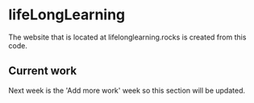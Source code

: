 # lifeLongLearning
The website that is located at lifelonglearning.rocks is created from this code.

## Current work
Next week is the 'Add more work' week so this section will be updated.
